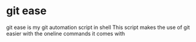 git ease
=======

git ease is my git automation script in shell
This script makes the use of git easier with 
the oneline commands it comes with

